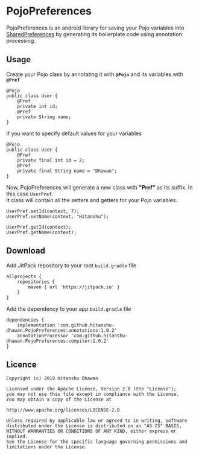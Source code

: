 # PojoPreferences
PojoPreferences is an android library for saving your Pojo variables into [SharedPreferences](https://developer.android.com/reference/android/content/SharedPreferences.html) by generating its boilerplate code using annotation processing.

## Usage
Create your Pojo class by annotating it with <b>`@Pojo`</b> and its variables with <b>`@Pref`</b>
```
@Pojo
public class User {
    @Pref
    private int id;
    @Pref
    private String name;
}
```
If you want to specify default values for your variables
```
@Pojo
public class User {
    @Pref
    private final int id = 2;
    @Pref
    private final String name = "Dhawan";
}
```
Now, PojoPreferences will generate a new class with <b>"Pref"</b> as its suffix. In this case `UserPref`.
<br>
It class will contain all the setters and getters for your Pojo variables.
```
UserPref.setId(context, 7);
UserPref.setName(context, "Hitanshu");

UserPref.getId(context);
UserPref.getName(context);
```

## Download
Add JitPack repository to your root `build.gradle` file
```
allprojects {
    repositories {
        maven { url 'https://jitpack.io' }
    }
}
```
Add the dependency to your app `build.gradle` file
```
dependencies {
    implementation 'com.github.hitanshu-dhawan.PojoPreferences:annotations:1.0.2'
    annotationProcessor 'com.github.hitanshu-dhawan.PojoPreferences:compiler:1.0.2'
}
```

## Licence
```
Copyright (c) 2019 Hitanshu Dhawan

Licensed under the Apache License, Version 2.0 (the "License");
you may not use this file except in compliance with the License.
You may obtain a copy of the License at

http://www.apache.org/licenses/LICENSE-2.0

Unless required by applicable law or agreed to in writing, software
distributed under the License is distributed on an "AS IS" BASIS,
WITHOUT WARRANTIES OR CONDITIONS OF ANY KIND, either express or implied.
See the License for the specific language governing permissions and
limitations under the License.
```
